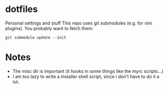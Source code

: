 dotfiles
========

Personal settings and stuff
This repo uses git submodules (e.g. for vim plugins). You probably want to
fetch them:
```
git submodule update --init
```

Notes
=====

 * The misc dir is important (it hooks in some things like the myrc scripts...)
 * I am too lazy to write a installer shell script, since i don't have to do it a lot.

